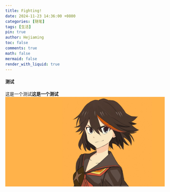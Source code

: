 ```yaml
---
title: Fighting!
date: 2024-11-23 14:36:00 +0800
categories: [随笔]
tags: [生活]
pin: true
author: Hejiaming
toc: false
comments: true
math: false
mermaid: false
render_with_liquid: true
---
```


#### 测试

这是一个测试**这是一个测试**
  ![girl](/\assets\blog_res\2022-05-21-hello-world.assets/girl.jpg)